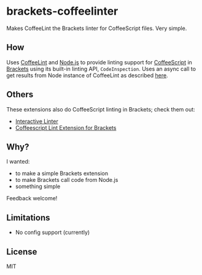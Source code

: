 brackets-coffeelinter
=====================

Makes CoffeeLint the Brackets linter for CoffeeScript files. Very simple.

How
---

Uses [CoffeeLint](http://www.coffeelint.org) and [Node.js](http://nodejs.org) to provide linting support for [CoffeeScript](http://coffeescript.org) in [Brackets](http://brackets.io) using its built-in linting API, `CodeInspection`. Uses an async call to get results from Node instance of CoffeeLint as described [here](http://www.raymondcamden.com/2014/4/15/Example-of-Async-Linting-support-in-Brackets-Sprint-38).

Others
------

These extensions also do CoffeeScript linting in Brackets; check them out:

- [Interactive Linter](https://github.com/MiguelCastillo/Brackets-InteractiveLinter)
- [Coffeescript Lint Extension for Brackets](https://github.com/ingorichter/de.richter.brackets.coffeelint)

Why?
----

I wanted:

- to make a simple Brackets extension
- to make Brackets call code from Node.js
- something simple

Feedback welcome!

Limitations
-----------

- No config support (currently)

License
-------

MIT

